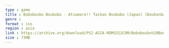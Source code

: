 ```yaml
---
type : game
title : Boboboubo Boubobo - Atsumare!! Taikan Boubobo (Japan) (Doukonban)
genre : 
format : iso
region : asia
link : https://archive.org/download/PS2-ASIA-ROMS321COM/Boboboubo%20Boubobo%20-%20Atsumare%21%21%20Taikan%20Boubobo%20%28Japan%29%20%28Doukonban%29.7z
size : 73MB
---
```

